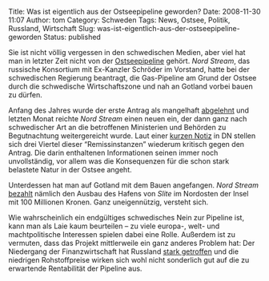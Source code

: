 Title: Was ist eigentlich aus der Ostseepipeline geworden?
Date: 2008-11-30 11:07
Author: tom
Category: Schweden
Tags: News, Ostsee, Politik, Russland, Wirtschaft
Slug: was-ist-eigentlich-aus-der-ostseepipeline-geworden
Status: published

Sie ist nicht völlig vergessen in den schwedischen Medien, aber viel hat
man in letzter Zeit nicht von der
[Ostseepipeline](http://www.fiket.de/2006/11/21/die-ostseepipeline/)
gehört. *Nord Stream*, das russische Konsortium mit Ex-Kanzler Schröder
im Vorstand, hatte bei der schwedischen Regierung beantragt, die
Gas-Pipeline am Grund der Ostsee durch die schwedische Wirtschaftszone
und nah an Gotland vorbei bauen zu dürfen.

Anfang des Jahres wurde der erste Antrag als mangelhaft
[abgelehnt](http://www.fiket.de/2008/02/13/schweden-weist-ostseepipeline-zurueck/)
und letzten Monat reichte *Nord Stream* einen neuen ein, der dann ganz
nach schwedischer Art an die betroffenen Ministerien und Behörden zu
Begutnachtung weitergereicht wurde. Laut einer [kurzen
Notiz](http://www.dn.se/DNet/jsp/polopoly.jsp?d=147&a=857479) in DN
stellen sich drei Viertel dieser “Remissinstanzen” wiederum kritisch
gegen den Antrag. Die darin enthaltenen Informationen seinen immer noch
unvollständig, vor allem was die Konsequenzen für die schon stark
belastete Natur in der Ostsee angeht.

Unterdessen hat man auf Gotland mit dem Bauen angefangen. *Nord Stream*
[bezahlt](http://www.dn.se/DNet/jsp/polopoly.jsp?d=577&a=853229) nämlich
den Ausbau des Hafens von *Slite* im Nordosten der Insel mit 100
Millionen Kronen. Ganz uneigennützig, versteht sich.

Wie wahrscheinlich ein endgültiges schwedisches Nein zur Pipeline ist,
kann man als Laie kaum beurteilen – zu viele europa-, welt- und
machtpolitische Interessen spielen dabei eine Rolle. Außerdem ist zu
vermuten, dass das Projekt mittlerweile ein ganz anderes Problem hat:
Der Niedergang der Finanzwirtschaft hat Russland [stark
getroffen](http://www.spiegelfechter.com/wordpress/416/in-den-klauen-des-baren)
und die niedrigen Rohstoffpreise wirken sich wohl nicht sonderlich gut
auf die zu erwartende Rentabilität der Pipeline aus.


